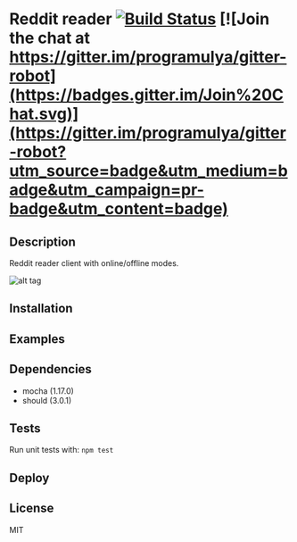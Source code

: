# Reddit reader [![Build Status](https://travis-ci.org/programulya/gitter-robot.svg?branch=master)](https://travis-ci.org/programulya/gitter-robot) [![Join the chat at https://gitter.im/programulya/gitter-robot](https://badges.gitter.im/Join%20Chat.svg)](https://gitter.im/programulya/gitter-robot?utm_source=badge&utm_medium=badge&utm_campaign=pr-badge&utm_content=badge)

## Description

Reddit reader client with online/offline modes.

![alt tag](http://webdesignfm.com/wp-content/uploads/2011/11/reddit-image.jpg)

## Installation

## Examples

## Dependencies

- mocha (1.17.0)
- should (3.0.1)

## Tests

Run unit tests with: `npm test`

## Deploy

## License

MIT
